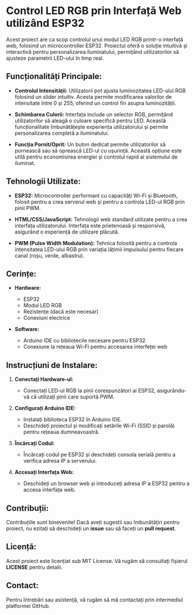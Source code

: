 # Control LED RGB prin Interfață Web utilizând ESP32

Acest proiect are ca scop controlul unui modul LED RGB printr-o interfață web, folosind un microcontroller ESP32. Proiectul oferă o soluție intuitivă și interactivă pentru personalizarea iluminatului, permițând utilizatorilor să ajusteze parametrii LED-ului în timp real.

## Funcționalități Principale:

- **Controlul Intensității:** Utilizatorii pot ajusta luminozitatea LED-ului RGB folosind un slider intuitiv. Acesta permite modificarea valorilor de intensitate între 0 și 255, oferind un control fin asupra luminozității.
  
- **Schimbarea Culorii:** Interfața include un selector RGB, permițând utilizatorilor să aleagă o culoare specifică pentru LED. Această funcționalitate îmbunătățește experiența utilizatorului și permite personalizarea completă a iluminatului.
  
- **Funcția Pornit/Oprit:** Un buton dedicat permite utilizatorilor să pornească sau să oprească LED-ul cu ușurință. Această opțiune este utilă pentru economisirea energiei și controlul rapid al sistemului de iluminat.

## Tehnologii Utilizate:

- **ESP32:** Microcontroller performant cu capacități Wi-Fi și Bluetooth, folosit pentru a crea serverul web și pentru a controla LED-ul RGB prin pinii PWM.
  
- **HTML/CSS/JavaScript:** Tehnologii web standard utilizate pentru a crea interfața utilizatorului. Interfața este prietenoasă și responsivă, asigurând o experiență de utilizare plăcută.
  
- **PWM (Pulse Width Modulation):** Tehnica folosită pentru a controla intensitatea LED-ului RGB prin variația lățimii impulsului pentru fiecare canal (roșu, verde, albastru).

## Cerințe:

- **Hardware:**
  - ESP32
  - Modul LED RGB
  - Rezistențe (dacă este necesar)
  - Conexiuni electrice

- **Software:**
  - Arduino IDE cu bibliotecile necesare pentru ESP32
  - Conexiune la rețeaua Wi-Fi pentru accesarea interfeței web

## Instrucțiuni de Instalare:

1. **Conectați Hardware-ul:**
   - Conectați LED-ul RGB la pinii corespunzători ai ESP32, asigurându-vă că utilizați pinii care suportă PWM.
  
2. **Configurați Arduino IDE:**
   - Instalați biblioteca ESP32 în Arduino IDE.
   - Deschideți proiectul și modificați setările Wi-Fi (SSID și parolă) pentru rețeaua dumneavoastră.

3. **Încărcați Codul:**
   - Încărcați codul pe ESP32 și deschideți consola serială pentru a verifica adresa IP a serverului.

4. **Accesați Interfața Web:**
   - Deschideți un browser web și introduceți adresa IP a ESP32 pentru a accesa interfața web.
  
## Contribuții:
Contribuțiile sunt binevenite! Dacă aveți sugestii sau îmbunătățiri pentru proiect, nu ezitați să deschideți un **issue** sau să faceți un **pull request**.

## Licență:
Acest proiect este licențiat sub MIT License. Vă rugăm să consultați fișierul **LICENSE** pentru detalii.

## Contact:
Pentru întrebări sau asistență, vă rugăm să mă contactați prin intermediul platformei GitHub.
